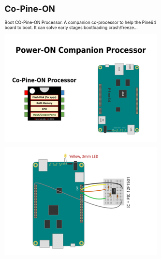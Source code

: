 # Co-Pine-ON
Boot CO-Pine-ON Processor.
A companion co-processor to help the Pine64 board to boot.
It can solve early stages bootloading crash/freeze...

![alt text](https://raw.githubusercontent.com/valterfukuoka/copineon/master/pine64-drawing-v8-copineON-p1.png "Co Pine ON Processor")

![alt text](https://raw.githubusercontent.com/valterfukuoka/copineon/master/pine64-drawing-v8-copineON-p5.png "Co Pine ON Processor")
